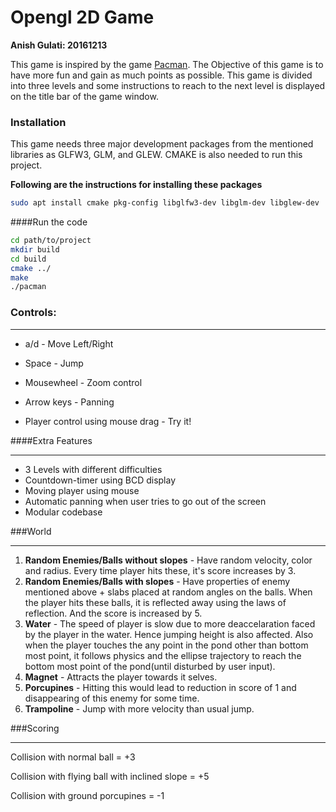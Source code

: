 Opengl 2D Game
=========================

**Anish Gulati: 20161213**

This game is inspired by the game [Pacman](http://www.pacman4u.com/pacman-killer/). The Objective of this game is to have more fun and gain as much points as possible. This game is divided into three levels and some instructions to reach to the next level is displayed on the title bar of the game window.

### Installation
This game needs three major development packages from the mentioned libraries as GLFW3, GLM, and GLEW. CMAKE is also needed to run this project.

**Following are the instructions for installing these packages**

```bash
sudo apt install cmake pkg-config libglfw3-dev libglm-dev libglew-dev
```

####Run the code

```bash
cd path/to/project
mkdir build
cd build
cmake ../
make
./pacman
```

### Controls:

------

- a/d - Move Left/Right
- Space - Jump
- Mousewheel - Zoom control


- Arrow keys - Panning
- Player control using mouse drag - Try it!

####Extra Features

------

- 3 Levels with different difficulties
- Countdown-timer using BCD display
- Moving player using mouse
- Automatic panning when user tries to go out of the screen
- Modular codebase

###World

-----

1. **Random Enemies/Balls without slopes** - Have random velocity, color and radius. Every time player hits these, it's score increases by 3.
2. **Random Enemies/Balls with slopes** - Have properties of enemy mentioned above + slabs placed at random angles on the balls. When the player hits these balls, it is reflected away using the laws of reflection. And the score is increased by 5.
3. **Water** - The speed of player is slow due to more deaccelaration faced by the player in the water. Hence jumping height is also affected. Also when the player touches the any point in the pond other than bottom most point, it follows physics and the ellipse trajectory to reach the bottom most point of the pond(until disturbed by user input).
4. **Magnet** - Attracts the player towards it selves.
5. **Porcupines** - Hitting this would lead to reduction in score of 1 and disappearing of this enemy for some time.
6. **Trampoline** - Jump with more velocity than usual jump.

###Scoring

------

Collision with normal ball = +3

Collision with flying ball with inclined slope = +5

Collision with ground porcupines =  -1
